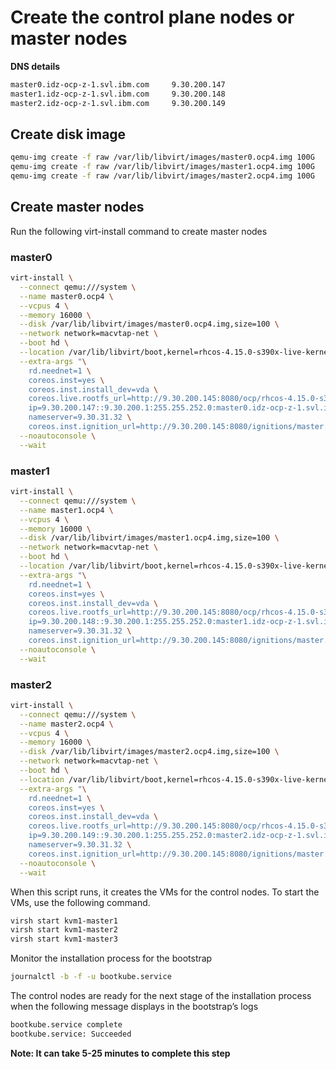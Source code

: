 # Create the control plane nodes or master nodes

**DNS details**
```bash
master0.idz-ocp-z-1.svl.ibm.com		9.30.200.147 
master1.idz-ocp-z-1.svl.ibm.com		9.30.200.148 
master2.idz-ocp-z-1.svl.ibm.com		9.30.200.149 
```

## Create disk image

```bash
qemu-img create -f raw /var/lib/libvirt/images/master0.ocp4.img 100G
qemu-img create -f raw /var/lib/libvirt/images/master1.ocp4.img 100G
qemu-img create -f raw /var/lib/libvirt/images/master2.ocp4.img 100G
```

## Create master nodes

Run the following virt-install command to create master nodes

### master0

```bash
virt-install \
  --connect qemu:///system \
  --name master0.ocp4 \
  --vcpus 4 \
  --memory 16000 \
  --disk /var/lib/libvirt/images/master0.ocp4.img,size=100 \
  --network network=macvtap-net \
  --boot hd \
  --location /var/lib/libvirt/boot,kernel=rhcos-4.15.0-s390x-live-kernel-s390x,initrd=rhcos-4.15.0-s390x-live-initramfs.s390x.img \
  --extra-args "\
    rd.neednet=1 \
    coreos.inst=yes \
    coreos.inst.install_dev=vda \
    coreos.live.rootfs_url=http://9.30.200.145:8080/ocp/rhcos-4.15.0-s390x-live-rootfs.s390x.img \
    ip=9.30.200.147::9.30.200.1:255.255.252.0:master0.idz-ocp-z-1.svl.ibm.com:enc1:none:none \
    nameserver=9.30.31.32 \
    coreos.inst.ignition_url=http://9.30.200.145:8080/ignitions/master.ign" \
  --noautoconsole \
  --wait
```

### master1

```bash
virt-install \
  --connect qemu:///system \
  --name master1.ocp4 \
  --vcpus 4 \
  --memory 16000 \
  --disk /var/lib/libvirt/images/master1.ocp4.img,size=100 \
  --network network=macvtap-net \
  --boot hd \
  --location /var/lib/libvirt/boot,kernel=rhcos-4.15.0-s390x-live-kernel-s390x,initrd=rhcos-4.15.0-s390x-live-initramfs.s390x.img \
  --extra-args "\
    rd.neednet=1 \
    coreos.inst=yes \
    coreos.inst.install_dev=vda \
    coreos.live.rootfs_url=http://9.30.200.145:8080/ocp/rhcos-4.15.0-s390x-live-rootfs.s390x.img \
    ip=9.30.200.148::9.30.200.1:255.255.252.0:master1.idz-ocp-z-1.svl.ibm.com:enc1:none:none \
    nameserver=9.30.31.32 \
    coreos.inst.ignition_url=http://9.30.200.145:8080/ignitions/master.ign" \
  --noautoconsole \
  --wait
```
### master2

```bash
virt-install \
  --connect qemu:///system \
  --name master2.ocp4 \
  --vcpus 4 \
  --memory 16000 \
  --disk /var/lib/libvirt/images/master2.ocp4.img,size=100 \
  --network network=macvtap-net \
  --boot hd \
  --location /var/lib/libvirt/boot,kernel=rhcos-4.15.0-s390x-live-kernel-s390x,initrd=rhcos-4.15.0-s390x-live-initramfs.s390x.img \
  --extra-args "\
    rd.neednet=1 \
    coreos.inst=yes \
    coreos.inst.install_dev=vda \
    coreos.live.rootfs_url=http://9.30.200.145:8080/ocp/rhcos-4.15.0-s390x-live-rootfs.s390x.img \
    ip=9.30.200.149::9.30.200.1:255.255.252.0:master2.idz-ocp-z-1.svl.ibm.com:enc1:none:none \
    nameserver=9.30.31.32 \
    coreos.inst.ignition_url=http://9.30.200.145:8080/ignitions/master.ign" \
  --noautoconsole \
  --wait
  ```

When this script runs, it creates the VMs for the control nodes. To start the VMs, use the following command.

```bash
virsh start kvm1-master1
virsh start kvm1-master2
virsh start kvm1-master3
```

Monitor the installation process for the bootstrap 

```bash
journalctl -b -f -u bootkube.service
```

The control nodes are ready for the next stage of the installation process when the following message displays in the bootstrap’s logs

```bash
bootkube.service complete
bootkube.service: Succeeded
```

**Note: It can take 5-25 minutes to complete this step**
